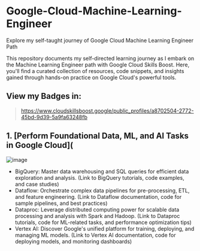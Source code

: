 # Google-Cloud-Machine-Learning-Engineer
Explore my self-taught journey of Google Cloud Machine Learning Engineer Path

This repository documents my self-directed learning journey as I embark on the Machine Learning Engineer path with Google Cloud Skills Boost. Here, you'll find a curated collection of resources, code snippets, and insights gained through hands-on practice on Google Cloud's powerful tools.


## View my Badges in:
> https://www.cloudskillsboost.google/public_profiles/a8702504-2772-45bd-9d39-5a9fa63248fb


## 1. [Perform Foundational Data, ML, and AI Tasks in Google Cloud](
 
![image](https://github.com/moniquecardoso25/Google-Cloud-Machine-Learning-Engineer/assets/140358716/984edd84-c2ff-42ad-bf73-f5dae6ced42c)


- BigQuery: Master data warehousing and SQL queries for efficient data exploration and analysis. (Link to BigQuery tutorials, code examples, and case studies)
- Dataflow: Orchestrate complex data pipelines for pre-processing, ETL, and feature engineering. (Link to Dataflow documentation, code for sample pipelines, and best practices)
- Dataproc: Leverage distributed computing power for scalable data processing and analysis with Spark and Hadoop. (Link to Dataproc tutorials, code for ML-related tasks, and performance optimization tips)
- Vertex AI: Discover Google's unified platform for training, deploying, and managing ML models. (Link to Vertex AI documentation, code for deploying models, and monitoring dashboards)

